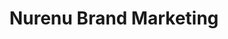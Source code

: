 ---
layout: flexfolio
title: Nurenu Brand Marketing
description: ...
code: nbm
category: webdev
time: July 2012 - December 2016, January 2018 - Present
stack: [WordPress.org]
responsibilities: Development
subcategory: Commercial
projlink:
    - name: Nurenu Brand Marketing
      icon: fa-link
      url: http://www.nurenu.com
---